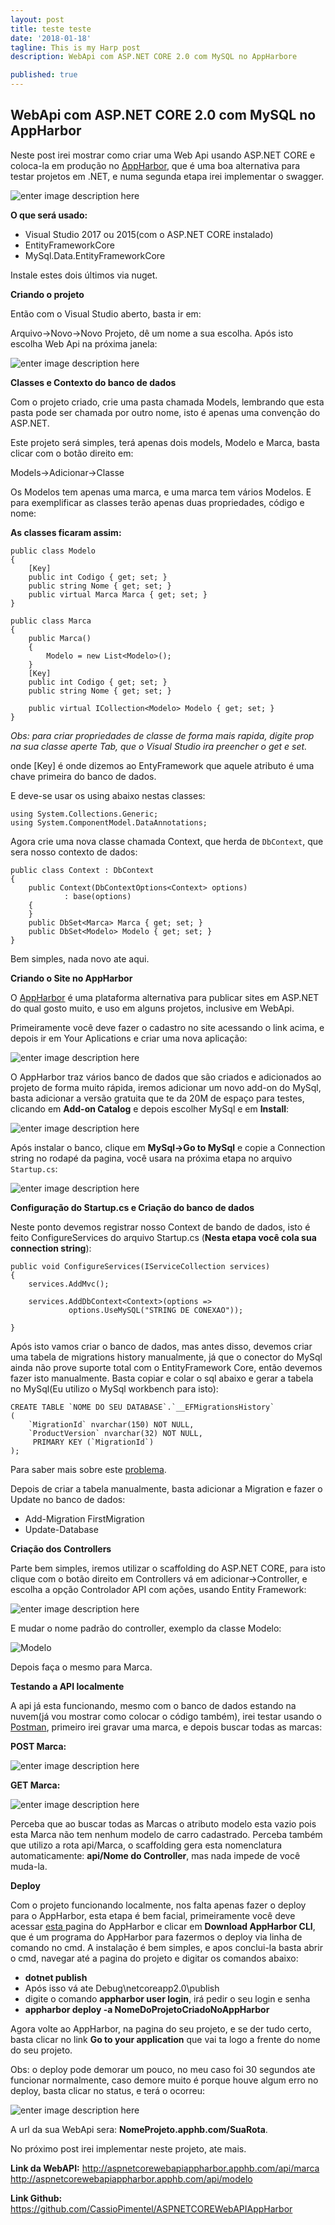 ```yaml
---
layout: post
title: teste teste
date: '2018-01-18'
tagline: This is my Harp post
description: WebApi com ASP.NET CORE 2.0 com MySQL no AppHarbore

published: true
---
```


**WebApi com ASP.NET CORE 2.0 com MySQL no AppHarbor**
---------------------------------------------------

Neste post irei mostrar como criar uma Web Api usando ASP.NET CORE e coloca-la em produção no [AppHarbor](https://appharbor.com/), que é uma boa alternativa para testar projetos em .NET, e numa segunda etapa irei implementar o swagger.

![enter image description here](https://raw.githubusercontent.com/CassioPimentel/cassiopimentel.github.io/master/images/PostWebApiAppHarbor/2318.WithAPIArchitecture.PNG)

**O que será usado:**

 - Visual Studio 2017 ou 2015(com o ASP.NET CORE instalado)
 - EntityFrameworkCore
 - MySql.Data.EntityFrameworkCore
 
Instale estes dois últimos via nuget.

**Criando o projeto**

Então com o Visual Studio aberto, basta ir em:

Arquivo->Novo->Novo Projeto, dê um nome a sua escolha.
Após isto escolha Web Api na próxima janela:


![enter image description here](https://raw.githubusercontent.com/CassioPimentel/cassiopimentel.github.io/master/images/PostWebApiAppHarbor/criarprojeto.jpg)


**Classes e Contexto do banco de dados**

Com o projeto criado, crie uma pasta chamada Models, lembrando que esta pasta pode ser chamada por outro nome, isto é apenas uma convenção do ASP.NET.

Este projeto será simples, terá apenas dois models, Modelo e Marca, basta clicar com o botão direito em:

Models->Adicionar->Classe

Os Modelos tem apenas uma marca, e uma marca tem vários Modelos. E para exemplificar as classes terão apenas duas propriedades, código e nome:

**As classes ficaram assim:**

    public class Modelo
    {
	    [Key]
        public int Codigo { get; set; }
        public string Nome { get; set; }
        public virtual Marca Marca { get; set; }
    }

    public class Marca
    {
        public Marca()
        {
            Modelo = new List<Modelo>();
        }
		[Key]
        public int Codigo { get; set; }
        public string Nome { get; set; }

        public virtual ICollection<Modelo> Modelo { get; set; }
    }

*Obs: para criar propriedades de classe de forma mais rapida, digite prop na sua classe aperte Tab, que o Visual Studio ira preencher o get e set.*

onde [Key] é onde dizemos ao EntyFramework que aquele atributo é uma chave primeira do banco de dados.

E deve-se usar os using abaixo nestas classes:
	
    using System.Collections.Generic;
    using System.ComponentModel.DataAnnotations;

Agora crie uma nova classe chamada Context, que herda de `DbContext`, que sera nosso contexto de dados:

    public class Context : DbContext
    {
	    public Context(DbContextOptions<Context> options)
                : base(options)
        {
        }
        public DbSet<Marca> Marca { get; set; }
        public DbSet<Modelo> Modelo { get; set; }
    }

Bem simples, nada novo ate aqui.

**Criando o Site no AppHarbor**

O [AppHarbor](https://appharbor.com/) é uma plataforma alternativa para publicar sites em ASP.NET do qual gosto muito, e uso em alguns projetos, inclusive em WebApi.

Primeiramente você deve fazer o cadastro no site acessando o link acima, e depois ir em Your Aplications e criar uma nova aplicação:

![enter image description here](https://raw.githubusercontent.com/CassioPimentel/cassiopimentel.github.io/master/images/PostWebApiAppHarbor/criarProjetoAppHarbor.jpg)


O AppHarbor traz vários banco de dados que são criados e adicionados ao projeto de forma muito rápida, iremos adicionar um novo add-on do MySql, basta adicionar a versão gratuita que te da 20M de espaço para testes, clicando em **Add-on Catalog** e depois escolher MySql e em **Install**:

![enter image description here](https://raw.githubusercontent.com/CassioPimentel/cassiopimentel.github.io/master/images/PostWebApiAppHarbor/AdicionarAddon2.jpg)

Após instalar o banco, clique em **MySql->Go to MySql** e copie a Connection string no rodapé da pagina, você usara na próxima etapa no arquivo `Startup.cs`:


![enter image description here](https://raw.githubusercontent.com/CassioPimentel/cassiopimentel.github.io/master/images/PostWebApiAppHarbor/connectionstring.jpg)


**Configuração do Startup.cs e Criação do banco de dados**

Neste ponto devemos registrar nosso Context de bando de dados, isto é feito ConfigureServices do arquivo Startup.cs (**Nesta etapa você cola sua connection string**):

    public void ConfigureServices(IServiceCollection services)
    {
        services.AddMvc();

        services.AddDbContext<Context>(options =>
                 options.UseMySQL("STRING DE CONEXAO"));

    }

Após isto vamos criar o banco de dados, mas antes disso, devemos criar uma tabela de migrations history manualmente, já que o conector do MySql ainda não prove suporte total com o EntityFramework Core, então devemos fazer isto manualmente. Basta copiar e colar o sql abaixo e gerar a tabela no MySql(Eu utilizo o MySql workbench para isto):


    CREATE TABLE `NOME DO SEU DATABASE`.`__EFMigrationsHistory` 
    ( 
	    `MigrationId` nvarchar(150) NOT NULL, 
	    `ProductVersion` nvarchar(32) NOT NULL, 
	     PRIMARY KEY (`MigrationId`) 
	);

Para saber mais sobre este [problema](https://stackoverflow.com/questions/46089982/ef-core-update-database-on-mysql-fails-with-efmigrationshistory-doesnt-ex).

Depois de criar a tabela manualmente, basta adicionar a Migration e fazer o Update no banco de dados:

   

 - Add-Migration FirstMigration 	
 - Update-Database

**Criação dos Controllers**

Parte bem simples, iremos utilizar o scaffolding do ASP.NET CORE, para isto clique com o botão direito em Controllers vá em adicionar->Controller, e escolha a opção Controlador API com ações, usando Entity Framework:


![enter image description here](https://raw.githubusercontent.com/CassioPimentel/cassiopimentel.github.io/master/images/PostWebApiAppHarbor/criarController1.jpg)


E mudar o nome padrão do controller, exemplo da classe Modelo:

![Modelo](https://raw.githubusercontent.com/CassioPimentel/cassiopimentel.github.io/master/images/PostWebApiAppHarbor/modelo.jpg)

Depois faça o mesmo para Marca.

**Testando a API localmente**

A api já esta funcionando, mesmo com o banco de dados estando na nuvem(já vou mostrar como colocar o código também), irei testar usando o [Postman](https://www.getpostman.com/), primeiro irei gravar uma marca, e depois buscar todas as marcas:

**POST Marca:**

![enter image description here](https://raw.githubusercontent.com/CassioPimentel/cassiopimentel.github.io/master/images/PostWebApiAppHarbor/PostMarca.jpg)

**GET Marca:**

![enter image description here](https://raw.githubusercontent.com/CassioPimentel/cassiopimentel.github.io/master/images/PostWebApiAppHarbor/GetMarca.jpg)

Perceba que ao buscar todas as Marcas o atributo modelo esta vazio pois esta Marca não tem nenhum modelo de carro cadastrado. Perceba também que utilizo a rota api/Marca, o scaffolding gera esta nomenclatura automaticamente: **api/Nome do Controller**, mas nada impede de você muda-la.

**Deploy**

Com o projeto funcionando localmente, nos falta apenas fazer o deploy para o AppHarbor, esta etapa é bem facial, primeiramente você deve acessar [esta ](https://blog.appharbor.com/2012/4/25/introducing-the-appharbor-command-line-utility) pagina do AppHarbor e clicar em **Download AppHarbor CLI**, que é um programa do AppHarbor para fazermos o deploy via linha de comando no cmd. A instalação é bem simples, e apos conclui-la basta abrir o cmd, navegar até a pagina do projeto e digitar os comandos abaixo:

 - **dotnet publish**
 - Após isso vá ate Debug\netcoreapp2.0\publish
 - digite o comando **appharbor user login**, irá pedir o seu login e senha
 - **appharbor deploy -a NomeDoProjetoCriadoNoAppHarbor**

Agora volte ao AppHarbor, na pagina do seu projeto, e se der tudo certo, basta clicar no link  **Go to your application** que vai ta logo a frente do nome do seu projeto.

Obs: o deploy pode demorar um pouco, no meu caso foi 30 segundos ate funcionar normalmente, caso demore muito é porque houve algum erro no deploy, basta clicar no status, e terá o ocorreu:

![enter image description here](https://raw.githubusercontent.com/CassioPimentel/cassiopimentel.github.io/master/images/PostWebApiAppHarbor/status.jpg)

A url da sua WebApi sera: **NomeProjeto.apphb.com/SuaRota**.


No próximo post irei implementar neste projeto, ate mais.

**Link da WebAPI:** 
http://aspnetcorewebapiappharbor.apphb.com/api/marca
http://aspnetcorewebapiappharbor.apphb.com/api/modelo

**Link Github:** https://github.com/CassioPimentel/ASPNETCOREWebAPIAppHarbor
